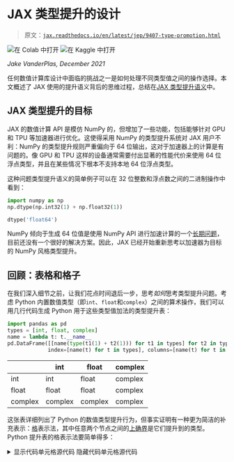 # JAX 类型提升的设计

> 原文：[`jax.readthedocs.io/en/latest/jep/9407-type-promotion.html`](https://jax.readthedocs.io/en/latest/jep/9407-type-promotion.html)

![在 Colab 中打开](https://colab.research.google.com/github/google/jax/blob/main/docs/jep/9407-type-promotion.ipynb) ![在 Kaggle 中打开](https://kaggle.com/kernels/welcome?src=https://github.com/google/jax/blob/main/docs/jep/9407-type-promotion.ipynb)

*Jake VanderPlas, December 2021*

任何数值计算库设计中面临的挑战之一是如何处理不同类型值之间的操作选择。本文概述了 JAX 使用的提升语义背后的思维过程，总结在[JAX 类型提升语义](https://jax.readthedocs.io/en/latest/type_promotion.html)中。

## JAX 类型提升的目标

JAX 的数值计算 API 是模仿 NumPy 的，但增加了一些功能，包括能够针对 GPU 和 TPU 等加速器进行优化。这使得采用 NumPy 的类型提升系统对 JAX 用户不利：NumPy 的类型提升规则严重偏向于 64 位输出，这对于加速器上的计算是有问题的。像 GPU 和 TPU 这样的设备通常需要付出显著的性能代价来使用 64 位浮点类型，并且在某些情况下根本不支持本地 64 位浮点类型。

这种问题类型提升语义的简单例子可以在 32 位整数和浮点数之间的二进制操作中看到：

```py
import numpy as np
np.dtype(np.int32(1) + np.float32(1)) 
```

```py
dtype('float64') 
```

NumPy 倾向于生成 64 位值是使用 NumPy API 进行加速计算的一个[长期问题](https://github.com/numpy/numpy/issues/6860)，目前还没有一个很好的解决方案。因此，JAX 已经开始重新思考以加速器为目标的 NumPy 风格类型提升。

## 回顾：表格和格子

在我们深入细节之前，让我们花点时间退后一步，思考*如何*思考类型提升问题。考虑 Python 内置数值类型（即`int`、`float`和`complex`）之间的算术操作，我们可以用几行代码生成 Python 用于这些类型值加法的类型提升表：

```py
import pandas as pd
types = [int, float, complex]
name = lambda t: t.__name__
pd.DataFrame([[name(type(t1(1) + t2(1))) for t1 in types] for t2 in types],
             index=[name(t) for t in types], columns=[name(t) for t in types]) 
```

|  | int | float | complex |
| --- | --- | --- | --- |
| int | int | float | complex |
| float | float | float | complex |
| complex | complex | complex | complex |

这张表详细列出了 Python 的数值类型提升行为，但事实证明有一种更为简洁的补充表示：[格](https://en.wikipedia.org/wiki/Lattice_(order))表示法，其中任意两个节点之间的[上确界](https://en.wikipedia.org/wiki/Infimum_and_supremum)是它们提升到的类型。Python 提升表的格表示法要简单得多：

<details class="hide above-input"><summary aria-label="Toggle hidden content">显示代码单元格源代码 隐藏代码单元格源代码</summary>

```py
#@title
import networkx as nx
import matplotlib.pyplot as plt
lattice = {'int': ['float'], 'float': ['complex']}
graph = nx.from_dict_of_lists(lattice, create_using=nx.DiGraph)
pos = {'int': [0, 0], 'float': [1, 0], 'complex': [2, 0]}
fig, ax = plt.subplots(figsize=(8, 2))
nx.draw(graph, with_labels=True, node_size=4000, node_color='lightgray', pos=pos, ax=ax, arrowsize=20) 
```</details> ![../_images/818a3cf499d15c3be1d4c116db142da0418c174873f21e1ffcde679c6058f918.png](img/1adb771731c921aaf44122c0c8a2c96f.png)

这个格是促进表中信息的紧凑编码。您可以通过跟踪到两个节点的第一个共同子节点（包括节点本身）找到两个输入的类型提升的结果；在数学上，这个共同子节点被称为对格上的*上确界*，或*最小上界*，或*结合*的操作；这里我们将这个操作称为**结合**。

概念上，箭头表示允许在源和目标之间进行*隐式类型提升*：例如，允许从整数到浮点数的隐式提升，但不允许从浮点数到整数的隐式提升。

请记住，通常并非每个有向无环图（DAG）都满足格的性质。格要求每对节点之间存在唯一的最小上界；例如，以下两个 DAG 不是格：

<details class="hide above-input"><summary aria-label="Toggle hidden content">显示代码单元格源码 隐藏代码单元格源码</summary>

```py
#@title
import networkx as nx
import matplotlib.pyplot as plt

fig, ax = plt.subplots(1, 2, figsize=(10, 2))

lattice = {'A': ['B', 'C']}
graph = nx.from_dict_of_lists(lattice, create_using=nx.DiGraph)
pos = {'A': [0, 0], 'B': [1, 0.5], 'C': [1, -0.5]}
nx.draw(graph, with_labels=True, node_size=2000, node_color='lightgray', pos=pos, ax=ax[0], arrowsize=20)
ax[0].set(xlim=[-0.5, 1.5], ylim=[-1, 1])

lattice = {'A': ['C', 'D'], 'B': ['C', 'D']}
graph = nx.from_dict_of_lists(lattice, create_using=nx.DiGraph)
pos = {'A': [0, 0.5], 'B': [0, -0.5], 'C': [1, 0.5], 'D': [1, -0.5]}
nx.draw(graph, with_labels=True, node_size=2000, node_color='lightgray', pos=pos, ax=ax[1], arrowsize=20)
ax[1].set(xlim=[-0.5, 1.5], ylim=[-1, 1]); 
```</details> ![../_images/a0acbd07f9486d95c10a36c11301d528fb7e65d671d622226151c431b3e36c62.png](img/5a266a4810ed90d79776de9034ad3c61.png)

左边的 DAG 不是格，因为节点`B`和`C`没有上界；右边的 DAG 有两个问题：首先，节点`C`和`D`没有上界，其次，节点`A`和`B`的最小上界无法*唯一*确定：`C`和`D`都是候选项，但它们是不可排序的。

### 类型提升格的属性

在格中指定类型提升确保了许多有用的属性。用\(\vee\)运算符表示格中的结合，我们有：

**存在性：** 格的定义要求每对元素都存在唯一的格结合：\(\forall (a, b): \exists !(a \vee b)\)

**交换律：** 格的结合运算是交换的：\(\forall (a, b): a\vee b = b \vee a\).

**结合律：** 格的结合运算是结合的：\(\forall (a, b, c): a \vee (b \vee c) = (a \vee b) \vee c\).

另一方面，这些属性意味着它们对能够表示的类型提升系统有所限制；特别是**并非每个类型提升表都可以用格表示**。NumPy 的完整类型提升表就是一个快速反例：这里有三种标量类型，它们在 NumPy 中的提升行为是非结合的。

```py
import numpy as np
a, b, c = np.int8(1), np.uint8(1), np.float16(1)
print(np.dtype((a + b) + c))
print(np.dtype(a + (b + c))) 
```

```py
float32
float16 
```

这样的结果可能会让用户感到惊讶：我们通常期望数学表达式映射到数学概念，所以，例如，`a + b + c`应等同于`c + b + a`；`x * (y + z)`应等同于`x * y + x * z`。如果类型提升不是结合的或不是交换的，这些属性将不再适用。

此外，基于格子的类型提升系统与基于表的系统相比，在概念上更简单和更易理解。例如，JAX 识别 18 种不同的类型：一个包含 18 个节点和之间稀疏、有充分动机的连接的提升格子，比 324 个条目的表在脑中更容易维持。

因此，我们选择为 JAX 使用基于格子的类型提升系统。

## 类别内的类型提升

数值计算库通常提供不仅仅是`int`、`float`和`complex`，在每个类别中，都有各种可能的精度，由数值表示中使用的位数表示。我们在这里考虑的类别是：

+   *无符号整数*，包括`uint8`、`uint16`、`uint32`和`uint64`（我们简称为`u8`、`u16`、`u32`、`u64`）

+   *有符号整数*，包括`int8`、`int16`、`int32`和`int64`（我们简称为`i8`、`i16`、`i32`、`i64`）

+   *浮点数*，包括`float16`、`float32`和`float64`（我们简称为`f16`、`f32`、`f64`）

+   *复数浮点数*，包括`complex64`和`complex128`（我们简称为`c64`、`c128`）

Numpy 在每个这四个类别内的类型提升语义相对来说是相对简单的：类型的有序层次结构直接转换为四个分离的格子，表示类内类型提升规则：

<details class="hide above-input"><summary aria-label="Toggle hidden content">显示代码单元源代码 隐藏代码单元源代码</summary>

```py
#@title
import networkx as nx
import matplotlib.pyplot as plt
lattice = {
  'u8': ['u16'], 'u16': ['u32'], 'u32': ['u64'],
  'i8': ['i16'], 'i16': ['i32'], 'i32': ['i64'],
  'f16': ['f32'], 'f32': ['f64'],
  'c64': ['c128']
}
graph = nx.from_dict_of_lists(lattice, create_using=nx.DiGraph)
pos = {
  'u8': [0, 0], 'u16': [1, 0], 'u32': [2, 0], 'u64': [3, 0],
  'i8': [0, 1], 'i16': [1, 1], 'i32': [2, 1], 'i64': [3, 1],
  'f16': [1, 2], 'f32': [2, 2], 'f64': [3, 2],
  'c64': [2, 3], 'c128': [3, 3],
}
fig, ax = plt.subplots(figsize=(6, 4))
nx.draw(graph, with_labels=True, node_size=1500, node_color='lightgray', pos=pos, ax=ax) 
```</details> ![../_images/2d8495bcb006c34b42eeb4f3e0c6530fdef0bd7364c56184993925f0cf157abc.png](img/3704ee4a86ce603a27b8fdb41d064d81.png)

关于 JAX 避免的值提升为 64 位，这些同类别的提升语义在每种类型类别内部是没有问题的：产生 64 位输出的唯一方式是有一个 64 位输入。

## 输入 Python 标量

现在让我们考虑 Python 标量如何融入其中。

在 NumPy 中，提升行为取决于输入是数组还是标量。例如，在操作两个标量时，适用正常的提升规则：

```py
x = np.int8(0)  # int8 scalar
y = 1  # Python int = int64 scalar
(x + y).dtype 
```

```py
dtype('int64') 
```

在这里，Python 值`1`被视为`int64`，并且简单的类内规则导致`int64`结果。

然而，在 Python 标量和 NumPy 数组之间的操作中，标量会延续到数组的 dtype。例如：

```py
x = np.zeros(1, dtype='int8')  # int8 array
y = 1  # Python int = int64 scalar
(x + y).dtype 
```

```py
dtype('int8') 
```

忽略`int64`标量的位宽度，而是延续数组的位宽度。

这里还有一个细节：当 NumPy 类型提升涉及标量时，输出的 dtype 取决于值：如果 Python 标量过大，超出了给定 dtype 的范围，则被提升为兼容的类型：

```py
x = np.zeros(1, dtype='int8')  # int8 array
y = 1000  # int64 scalar
(x + y).dtype 
```

```py
dtype('int16') 
```

出于 JAX 的目的，**依赖值的提升是不可行的**，因为 JIT 编译和其他转换的性质使其作用于数据的抽象表示，而不参考其值。

忽略依赖值的影响，NumPy 类型提升的有符号整数分支可以在以下格点中表示，我们将使用 `*` 标记标量数据类型：

<details class="hide above-input"><summary aria-label="Toggle hidden content">显示代码单元格来源 隐藏代码单元格来源</summary>

```py
#@title
import networkx as nx
import matplotlib.pyplot as plt
lattice = {
  'i8*': ['i16*'], 'i16*': ['i32*'], 'i32*': ['i64*'], 'i64*': ['i8'],
  'i8': ['i16'], 'i16': ['i32'], 'i32': ['i64']
}
graph = nx.from_dict_of_lists(lattice, create_using=nx.DiGraph)
pos = {
  'i8*': [0, 1], 'i16*': [2, 1], 'i32*': [4, 1], 'i64*': [6, 1],
  'i8': [9, 1], 'i16': [11, 1], 'i32': [13, 1], 'i64': [15, 1],
}
fig, ax = plt.subplots(figsize=(12, 4))
nx.draw(graph, with_labels=True, node_size=1500, node_color='lightgray', pos=pos, ax=ax)
ax.text(3, 1.6, "Scalar Types", ha='center', fontsize=14)
ax.text(12, 1.6, "Array Types", ha='center', fontsize=14)
ax.set_ylim(-1, 3); 
```</details> ![../_images/7e8c3295e403209560d8e142c5c830d79456a4e6d207dd1a7e4d15b55c56006b.png](img/e129510e5b34d2fc6197a149b22de27c.png)

在 `uint`、`float` 和 `complex` 格点内，类似的模式也成立。

为了简单起见，让我们将每个标量类型的类别折叠为单个节点，分别表示为 `u*`、`i*`、`f*` 和 `c*`。我们的类别内格点集现在可以这样表示：

<details class="hide above-input"><summary aria-label="Toggle hidden content">显示代码单元格来源 隐藏代码单元格来源</summary>

```py
#@title
import networkx as nx
import matplotlib.pyplot as plt
lattice = {
  'u*': ['u8'], 'u8': ['u16'], 'u16': ['u32'], 'u32': ['u64'],
  'i*': ['i8'], 'i8': ['i16'], 'i16': ['i32'], 'i32': ['i64'],
  'f*': ['f16'], 'f16': ['f32'], 'f32': ['f64'],
  'c*': ['c64'], 'c64': ['c128']
}
graph = nx.from_dict_of_lists(lattice, create_using=nx.DiGraph)
pos = {
  'u*': [0, 0], 'u8': [3, 0], 'u16': [5, 0], 'u32': [7, 0], 'u64': [9, 0],
  'i*': [0, 1], 'i8': [3, 1], 'i16': [5, 1], 'i32': [7, 1], 'i64': [9, 1],
  'f*': [0, 2], 'f16': [5, 2], 'f32': [7, 2], 'f64': [9, 2],
  'c*': [0, 3], 'c64': [7, 3], 'c128': [9, 3],
}
fig, ax = plt.subplots(figsize=(6, 4))
nx.draw(graph, with_labels=True, node_size=1500, node_color='lightgray', pos=pos, ax=ax) 
```</details> ![../_images/0fbe0c20cd350821e64f3742aa7864ec729565572b136950042095881672fdb9.png](img/f1e06280fcda633736c3159251434cfc.png)

从某种意义上说，将标量放在左边是一个奇怪的选择：标量类型可能包含任何宽度的值，但与给定类型的数组交互时，提升的结果将延续到数组类型。这样做的好处在于，当您对数组 `x` 执行像 `x + 2` 这样的操作时，`x` 的类型将传递到结果中，无论其宽度如何：

```py
for dtype in [np.int8, np.int16, np.int32, np.int64]:
  x = np.arange(10, dtype=dtype)
  assert (x + 2).dtype == dtype 
```

这种行为为标量值的 `*` 符号赋予了动机：`*` 符号类似于一个通配符，可以取任意所需的值。

这种语义的好处在于，您可以用清晰的 Python 代码轻松表达操作序列，而无需显式地将标量强制转换为适当的类型。想象一下，如果不是写成这样：

```py
3 * (x + 1) ** 2 
```

您不得不写成这样：

```py
np.int32(3) * (x + np.int32(1)) ** np.int32(2) 
```

尽管它很明确，数值代码会变得阅读或编写起来非常繁琐。使用上述标量提升语义，给定类型为 `int32` 的数组 `x`，第二个语句中的类型在第一个语句中是隐含的。

## 合并格点

请回想，我们开始讨论 Python 内部类型提升的格点图：`int -> float -> complex`。让我们将其重写为 `i* -> f* -> c*`，并允许 `i*` 吸收 `u*`（毕竟，在 Python 中没有无符号整数标量类型）。

将所有内容整合在一起，我们得到以下部分格点图，表示 Python 标量和 numpy 数组之间的类型提升：

<details class="hide above-input"><summary aria-label="Toggle hidden content">显示代码单元格来源 隐藏代码单元格来源</summary>

```py
#@title
import networkx as nx
import matplotlib.pyplot as plt
lattice = {
  'i*': ['f*', 'u8', 'i8'], 'f*': ['c*', 'f16'], 'c*': ['c64'],
  'u8': ['u16'], 'u16': ['u32'], 'u32': ['u64'],
  'i8': ['i16'], 'i16': ['i32'], 'i32': ['i64'],
  'f16': ['f32'], 'f32': ['f64'],
  'c64': ['c128']
}
graph = nx.from_dict_of_lists(lattice, create_using=nx.DiGraph)
pos = {
  'i*': [-1.25, 0.5], 'f*': [-0.5, 2], 'c*': [0, 3],
  'u8': [0.5, 0], 'u16': [1.5, 0], 'u32': [2.5, 0], 'u64': [3.5, 0],
  'i8': [0, 1], 'i16': [1, 1], 'i32': [2, 1], 'i64': [3, 1],
  'f16': [0.5, 2], 'f32': [1.5, 2], 'f64': [2.5, 2],
  'c64': [2, 3], 'c128': [3, 3],
}
fig, ax = plt.subplots(figsize=(6, 5))
nx.draw(graph, with_labels=True, node_size=1500, node_color='lightgray', pos=pos, ax=ax) 
```</details> ![../_images/796586be87180b0de3171d39763f2d33a80a641b72d82c00f0c0e352f754f201.png](img/dd4a0cdc7416bcb8469bfa5424566191.png)

注意，这还不是一个真正的格：存在许多节点对，它们之间没有联接。然而，我们可以将其视为一个*部分*格，在这种格中，某些节点对没有定义的推广行为，而此部分格的定义部分确实正确描述了 NumPy 的数组推广行为（不考虑上述值依赖语义）。

这为我们提供了一个很好的框架，可以用来思考如何填补这些未定义的推广规则，方法是在这个图上添加连接。但是应该添加哪些连接呢？总体来说，我们希望任何额外的连接都满足几个属性：

1.  推广应满足交换和结合性质：换句话说，图应保持（部分）格的形式。

1.  推广不应允许丢弃数据的整个组成部分：例如，我们不应将`complex`推广为`float`，因为这会丢弃任何虚部。

1.  推广不应导致未处理的溢出。例如，最大可能的`uint32`是最大可能的`int32`的两倍，因此我们不应隐式地将`uint32`提升为`int32`。

1.  在可能的情况下，推广应避免精度损失。例如，一个`int64`值可能有 64 位的尾数，因此将`int64`提升为`float64`可能会导致精度损失。然而，最大可表示的 float64 大于最大可表示的 int64，因此在这种情况下仍满足标准 #3。

1.  在可能的情况下，二进制推广应避免导致比输入更宽的类型。这是为了确保 JAX 的隐式推广对加速器工作流友好，其中用户通常希望将类型限制为 32 位（或在某些情况下是 16 位）值。

格上的每一个新连接都为用户引入了一定程度的便利性（一组新的可以在没有显式转换的情况下相互作用的类型），但是如果以上任何标准被违反，这种便利性可能会变得代价高昂。发展一个完整的推广格涉及在便利性和成本之间达到平衡。

## 混合推广：浮点数和复数

让我们从可能是最简单的情况开始，即在浮点数和复数值之间的推广。

复数由一对浮点数组成，因此在它们之间存在一种自然的推广路径：将浮点数转换为复数，同时保持实部的宽度。在我们的部分格表示中，它看起来像这样：

<details class="hide above-input"><summary aria-label="Toggle hidden content">显示代码单元格源码 隐藏代码单元格源码</summary>

```py
#@title
import networkx as nx
import matplotlib.pyplot as plt
lattice = {
  'i*': ['f*', 'u8', 'i8'], 'f*': ['c*', 'f16'], 'c*': ['c64'],
  'u8': ['u16'], 'u16': ['u32'], 'u32': ['u64'],
  'i8': ['i16'], 'i16': ['i32'], 'i32': ['i64'],
  'f16': ['f32'], 'f32': ['f64', 'c64'], 'f64': ['c128'],
  'c64': ['c128']
}
graph = nx.from_dict_of_lists(lattice, create_using=nx.DiGraph)
pos = {
  'i*': [-1.25, 0.5], 'f*': [-0.5, 2], 'c*': [0, 3],
  'u8': [0.5, 0], 'u16': [1.5, 0], 'u32': [2.5, 0], 'u64': [3.5, 0],
  'i8': [0, 1], 'i16': [1, 1], 'i32': [2, 1], 'i64': [3, 1],
  'f16': [0.5, 2], 'f32': [1.5, 2], 'f64': [2.5, 2],
  'c64': [2, 3], 'c128': [3, 3],
}
fig, ax = plt.subplots(figsize=(6, 5))
nx.draw(graph, with_labels=True, node_size=1500, node_color='lightgray', pos=pos, ax=ax) 
```</details> ![../_images/bf87909b2344aed80590d1c6d91585a02b25898ac217526cb49948d91205318f.png](img/5d610fde93b793459425e06d94094f8f.png)

这恰好代表了 Numpy 在混合浮点/复数类型推广中使用的语义。

## 混合推广：有符号和无符号整数

接下来的情况，让我们考虑一些更困难的情况：有符号和无符号整数之间的提升。例如，当将`uint8`提升为有符号整数时，我们需要多少位？

乍一看，您可能会认为将`uint8`提升为`int8`是很自然的；但最大的`uint8`数字在`int8`中是不能表示的。因此，将无符号整数提升为比特数加倍的整数更有意义；这种提升行为可以通过将以下连接添加到提升格中来表示：

<details class="hide above-input"><summary aria-label="Toggle hidden content">显示代码单元格源代码 隐藏代码单元格源代码</summary>

```py
#@title
import networkx as nx
import matplotlib.pyplot as plt
lattice = {
  'i*': ['f*', 'u8', 'i8'], 'f*': ['c*', 'f16'], 'c*': ['c64'],
  'u8': ['u16', 'i16'], 'u16': ['u32', 'i32'], 'u32': ['u64', 'i64'],
  'i8': ['i16'], 'i16': ['i32'], 'i32': ['i64'],
  'f16': ['f32'], 'f32': ['f64', 'c64'], 'f64': ['c128'],
  'c64': ['c128']
}
graph = nx.from_dict_of_lists(lattice, create_using=nx.DiGraph)
pos = {
  'i*': [-1.25, 0.5], 'f*': [-0.5, 2], 'c*': [0, 3],
  'u8': [0.5, 0], 'u16': [1.5, 0], 'u32': [2.5, 0], 'u64': [3.5, 0],
  'i8': [0, 1], 'i16': [1, 1], 'i32': [2, 1], 'i64': [3, 1],
  'f16': [0.5, 2], 'f32': [1.5, 2], 'f64': [2.5, 2],
  'c64': [2, 3], 'c128': [3, 3],
}
fig, ax = plt.subplots(figsize=(6, 5))
nx.draw(graph, with_labels=True, node_size=1500, node_color='lightgray', pos=pos, ax=ax) 
```</details> ![../_images/3be7e17889458ac823bb5dacf31525c0d96578c6854962f45dcc60ec987a30bd.png](img/1a7d3b78b45858ca77d9810e77d053b9.png)

同样，这里添加的连接正是 NumPy 用于混合整数提升的提升语义实现。

### 如何处理`uint64`？

混合有符号/无符号整数提升的方法中缺少一种类型：`uint64`。按照上述模式，涉及`uint64`的混合整数操作的输出应该是`int128`，但这不是标准可用的数据类型。

NumPy 在这里的选择是提升为`float64`：

```py
(np.uint64(1) + np.int64(1)).dtype 
```

```py
dtype('float64') 
```

然而，这可能是一个令人惊讶的约定：这是唯一一种整数类型提升不会产生整数的情况。目前，我们将保持`uint64`提升的未定义状态，并稍后再回到这个问题。

## 整数和浮点混合提升

当将整数提升为浮点数时，我们可能会从与有符号和无符号整数之间的混合提升相同的思路开始。16 位有符号或无符号整数无法被只有 10 位尾数的 16 位浮点数以全精度表示。因此，将整数提升为比特数加倍的浮点数可能是有道理的：

<details class="hide above-input"><summary aria-label="Toggle hidden content">显示代码单元格源代码 隐藏代码单元格源代码</summary>

```py
#@title
import networkx as nx
import matplotlib.pyplot as plt
lattice = {
  'i*': ['f*', 'u8', 'i8'], 'f*': ['c*', 'f16'], 'c*': ['c64'],
  'u8': ['u16', 'i16', 'f16'], 'u16': ['u32', 'i32', 'f32'], 'u32': ['u64', 'i64', 'f64'],
  'i8': ['i16', 'f16'], 'i16': ['i32', 'f32'], 'i32': ['i64', 'f64'],
  'f16': ['f32'], 'f32': ['f64', 'c64'], 'f64': ['c128'],
  'c64': ['c128']
}
graph = nx.from_dict_of_lists(lattice, create_using=nx.DiGraph)
pos = {
  'i*': [-1.25, 0.5], 'f*': [-0.5, 2], 'c*': [0, 3],
  'u8': [0.5, 0], 'u16': [1.5, 0], 'u32': [2.5, 0], 'u64': [3.5, 0],
  'i8': [0, 1], 'i16': [1, 1], 'i32': [2, 1], 'i64': [3, 1],
  'f16': [0.5, 2], 'f32': [1.5, 2], 'f64': [2.5, 2],
  'c64': [2, 3], 'c128': [3, 3],
}
fig, ax = plt.subplots(figsize=(6, 5))
nx.draw(graph, with_labels=True, node_size=1500, node_color='lightgray', pos=pos, ax=ax) 
```</details> ![../_images/8b3247e8189fbfad46a7e5583b636866fc45576e07c9bfd904457926306299d1.png](img/830c2790dfd6b146ef474a036558f81e.png)

这实际上是 NumPy 类型提升所做的事情，但在这样做时它破坏了图的格性质：例如，对于*{i8, u8}*对，不再有唯一的最小上界：可能性有*i16*和*f16*，这在图上是不可排序的。这事实上是 NumPy 非可结合类型提升的根源。

我们能否提出 NumPy 提升规则的修改，以便满足格性质，并为混合类型提升提供明智的结果？我们在这里可以采取几种方法。

### 选项 0：将整数/浮点混合精度未定义

为了使行为完全可预测（虽然会损失用户方便性），一个可以辩护的选择是在 Python 标量之外将任何混合整数/浮点数提升保留为未定义状态，停留在前一节的部分格子结构。缺点是用户在操作整数和浮点数数量之间时需要显式类型转换。

### 选项 1：避免所有精度损失

如果我们的重点是以任何代价避免精度损失，我们可以通过其现有的有符号整数路径将无符号整数提升为浮点数来恢复格子属性：

<details class="hide above-input"><summary aria-label="Toggle hidden content">显示代码单元格源代码 隐藏代码单元格源代码</summary>

```py
#@title
import networkx as nx
import matplotlib.pyplot as plt
lattice = {
  'i*': ['f*', 'u8', 'i8'], 'f*': ['c*', 'f16'], 'c*': ['c64'],
  'u8': ['u16', 'i16'], 'u16': ['u32', 'i32'], 'u32': ['u64', 'i64'],
  'i8': ['i16', 'f16'], 'i16': ['i32', 'f32'], 'i32': ['i64', 'f64'],
  'f16': ['f32'], 'f32': ['f64', 'c64'], 'f64': ['c128'],
  'c64': ['c128']
}
graph = nx.from_dict_of_lists(lattice, create_using=nx.DiGraph)
pos = {
  'i*': [-1.25, 0.5], 'f*': [-0.5, 2], 'c*': [0, 3],
  'u8': [0.5, 0], 'u16': [1.5, 0], 'u32': [2.5, 0], 'u64': [3.5, 0],
  'i8': [0, 1], 'i16': [1, 1], 'i32': [2, 1], 'i64': [3, 1],
  'f16': [0.5, 2], 'f32': [1.5, 2], 'f64': [2.5, 2],
  'c64': [2, 3], 'c128': [3, 3],
}
fig, ax = plt.subplots(figsize=(6, 5))
nx.draw(graph, with_labels=True, node_size=1500, node_color='lightgray', pos=pos, ax=ax) 
```</details> ![../_images/1eda89d008a8c6dadf926229bf9f2245722006c5bc1c42961c555a2595c95117.png](img/c062177f41f5c0a66d94848e91df12e8.png)

这种方法的一个缺点是它仍然使得`int64`和`uint64`的提升未定义，因为没有标准的浮点类型具有足够的尾数位来表示它们的完整值范围。我们可以放宽精度约束并通过从`i64->f64`和`u64->f64`的连接来完成格子，但这些连接会违反这种提升方案的动机。

第二个缺点是这种格子结构使得很难找到一个合理的位置来插入`bfloat16`（见下文），同时保持格子属性。

对于 JAX 加速器后端来说，这种方法的第三个缺点更为重要，即某些操作会导致比必要宽得多的类型；例如，`uint16` 和 `float16` 之间的混合操作会提升到`float64`，这并不理想。

### 选项 2：避免大部分比必要更宽的提升

为了解决更广泛类型的不必要提升，我们可以接受整数/浮点数提升可能会导致一些精度损失的可能性，将有符号整数提升为相同宽度的浮点数：

<details class="hide above-input"><summary aria-label="Toggle hidden content">显示代码单元格源代码 隐藏代码单元格源代码</summary>

```py
#@title
import networkx as nx
import matplotlib.pyplot as plt
lattice = {
  'i*': ['f*', 'u8', 'i8'], 'f*': ['c*', 'f16'], 'c*': ['c64'],
  'u8': ['u16', 'i16'], 'u16': ['u32', 'i32'], 'u32': ['u64', 'i64'],
  'i8': ['i16'], 'i16': ['f16', 'i32'], 'i32': ['f32', 'i64'], 'i64': ['f64'],
  'f16': ['f32'], 'f32': ['f64', 'c64'], 'f64': ['c128'],
  'c64': ['c128']
}
graph = nx.from_dict_of_lists(lattice, create_using=nx.DiGraph)
pos = {
  'i*': [-1.25, 0.5], 'f*': [-0.5, 2], 'c*': [0, 3],
  'u8': [0.5, 0], 'u16': [1.5, 0], 'u32': [2.5, 0], 'u64': [3.5, 0],
  'i8': [0, 1], 'i16': [1, 1], 'i32': [2, 1], 'i64': [3, 1],
  'f16': [1.5, 2], 'f32': [2.5, 2], 'f64': [3.5, 2],
  'c64': [3, 3], 'c128': [4, 3],
}
fig, ax = plt.subplots(figsize=(6, 5))
nx.draw(graph, with_labels=True, node_size=1500, node_color='lightgray', pos=pos, ax=ax) 
```</details> ![../_images/f41cee38a476bf636be901e7f64a5dc3687002f9d12532ab706b9077d602b175.png](img/053dcc1c67022eff2e093d2a9e6989ce.png)

尽管这确实允许在整数和浮点数之间进行精度损失的提升，但这些提升不会误代表结果的*幅度*：虽然浮点数的尾数不足以表示所有值，但指数足以近似它们。

这种方法还允许从`int64`自然提升到`float64`，尽管在此方案中`uint64`仍然无法提升。也就是说，在这里更容易地可以通过其现有的有符号整数路径连接从`u64`到`f64`。

这种提升方案仍然会导致一些比必要更宽的提升路径；例如 `float32` 和 `uint32` 之间的操作将导致 `float64`。此外，这个格子使得很难找到一个合理的地方插入 `bfloat16`（见下文），同时保持格子属性。

### 选项 3：避免所有比必要更宽的提升

如果我们愿意从根本上改变我们对整数和浮点提升的思维方式，我们可以避免 *所有* 非理想的 64 位提升：就像标量总是遵循数组类型的宽度一样，我们可以使整数总是遵循浮点类型的宽度：

<details class="hide above-input"><summary aria-label="Toggle hidden content">显示代码单元源代码 隐藏代码单元源代码</summary>

```py
#@title
import networkx as nx
import matplotlib.pyplot as plt
lattice = {
  'i*': ['u8', 'i8'], 'f*': ['c*', 'f16'], 'c*': ['c64'],
  'u8': ['u16', 'i16'], 'u16': ['u32', 'i32'], 'u32': ['u64', 'i64'],
  'i8': ['i16'], 'i16': ['i32'], 'i32': ['i64'], 'i64': ['f*'],
  'f16': ['f32'], 'f32': ['f64', 'c64'], 'f64': ['c128'],
  'c64': ['c128']
}
graph = nx.from_dict_of_lists(lattice, create_using=nx.DiGraph)
pos = {
  'i*': [-1.25, 0.5], 'f*': [-0.5, 2], 'c*': [0, 3],
  'u8': [0.5, 0], 'u16': [1.5, 0], 'u32': [2.5, 0], 'u64': [3.5, 0],
  'i8': [0, 1], 'i16': [1, 1], 'i32': [2, 1], 'i64': [3, 1],
  'f16': [1.5, 2], 'f32': [2.5, 2], 'f64': [3.5, 2],
  'c64': [3, 3], 'c128': [4, 3],
}
fig, ax = plt.subplots(figsize=(6, 5))
nx.draw(graph, with_labels=True, node_size=1500, node_color='lightgray', pos=pos, ax=ax) 
```</details> ![../_images/d3f5e5be4354238a60698cb4f228d4e1f75a665577343c36b2c1ade1207783a0.png](img/bf94c44dddef5be193e1a2aa9a9bf685.png)

这涉及一种小的手法：之前我们使用 `f*` 表示标量类型。在这个格中，`f*` 可能被应用于混合计算的数组输出。我们不再将 `f*` 视为标量，而是可以将其视为一种具有不同提升规则的特殊类型 `float` 值：在 JAX 中我们称之为 *弱浮点数*；详见下文。

这种方法的优势在于，除了无符号整数外，它避免了 *所有* 比必要更宽的提升：你永远不会得到没有 64 位输入的 f64 输出，也永远不会得到没有 32 位输入的 f32 输出：这对于在加速器上工作时提供了方便的语义，同时避免了无意间生成 64 位值。

这种优先考虑浮点类型的特性类似于 PyTorch 的类型提升行为。这个格子也碰巧生成了一个非常接近 JAX 原始 *临时* 类型提升方案的提升表，该方案不是基于格子的，但具有优先考虑浮点类型的特性。

此外，这个格子还提供了一个自然的位置来插入 `bfloat16`，而无需在 `bf16` 和 `f16` 之间施加排序：

<details class="hide above-input"><summary aria-label="Toggle hidden content">显示代码单元源代码 隐藏代码单元源代码</summary>

```py
#@title
import networkx as nx
import matplotlib.pyplot as plt
lattice = {
  'i*': ['u8', 'i8'], 'f*': ['c*', 'f16', 'bf16'], 'c*': ['c64'],
  'u8': ['u16', 'i16'], 'u16': ['u32', 'i32'], 'u32': ['u64', 'i64'],
  'i8': ['i16'], 'i16': ['i32'], 'i32': ['i64'], 'i64': ['f*'],
  'f16': ['f32'], 'bf16': ['f32'], 'f32': ['f64', 'c64'], 'f64': ['c128'],
  'c64': ['c128']
}
graph = nx.from_dict_of_lists(lattice, create_using=nx.DiGraph)
pos = {
  'i*': [-1.25, 0.5], 'f*': [-0.5, 2], 'c*': [0, 3],
  'u8': [0.5, 0], 'u16': [1.5, 0], 'u32': [2.5, 0], 'u64': [3.5, 0],
  'i8': [0, 1], 'i16': [1, 1], 'i32': [2, 1], 'i64': [3, 1],
  'f16': [1.8, 1.7], 'bf16': [1.8, 2.3], 'f32': [3.0, 2], 'f64': [4.0, 2],
  'c64': [3.5, 3], 'c128': [4.5, 3],
}
fig, ax = plt.subplots(figsize=(6, 5))
nx.draw(graph, with_labels=True, node_size=1500, node_color='lightgray', pos=pos, ax=ax) 
```</details> ![../_images/aa73688b580b02776fce218d6efe58792ae3b0976160a4b0c130b797780578af.png](img/774df410c611ee33896b0d5d7ef34e35.png)

这一点很重要，因为 `f16` 和 `bf16` 不可比较，它们利用其位的方式不同：`bf16` 以较低精度表示更大的范围，而 `f16` 则以较高精度表示更小的范围。

然而，这些优势也伴随着一些权衡：

+   混合浮点数/整数提升非常容易产生精度损失：例如，`int64`（最大值为 \(9.2 \times 10^{18}\)）可以提升为 `float16`（最大值为 \(6.5 \times 10⁴\)），这意味着大多数可表示的值将变为 `inf`。

+   如上所述，`f*`不再被视为“标量类型”，而是被视为 float64 的不同风味。在 JAX 术语中，这被称为[*弱类型*](https://jax.readthedocs.io/en/latest/type_promotion.html#weakly-typed-values-in-jax)，即它表示为 64 位，但在与其他值推广时只弱化到此位宽度。

还请注意，这种方法仍然未解决`uint64`提升问题，尽管将`u64`连接到`f*`可能是合理的。

## JAX 中的类型提升

在设计 JAX 的类型提升语义时，我们牢记了许多这些想法，并且在几个方面倾向于：

1.  我们选择将 JAX 的类型提升语义约束为满足格属性的图形：这是为了确保结合律和交换律，但也为了允许语义被简洁地描述为 DAG，而不需要一个大表格。

1.  在计算加速器上获益时，我们倾向于避免意外推广到更宽的类型，特别是在涉及浮点值时。

1.  如果需要为了保持（1）和（2），我们可以接受在混合类型提升中潜在的精度损失（但不是幅度损失）。

考虑到这一点，JAX 采用了选项 3。或者更确切地说，选项 3 的一个稍微修改的版本，以建立`u64`与`f*`之间的连接，以创建真正的格。为了清晰起见重新排列节点，JAX 的类型提升格看起来像这样：

<details class="hide above-input"><summary aria-label="Toggle hidden content">显示代码单元格源码 隐藏代码单元格源码</summary>

```py
#@title
import networkx as nx
import matplotlib.pyplot as plt
lattice = {
  'i*': ['u8', 'i8'], 'f*': ['c*', 'f16', 'bf16'], 'c*': ['c64'],
  'u8': ['u16', 'i16'], 'u16': ['u32', 'i32'], 'u32': ['u64', 'i64'], 'u64': ['f*'],
  'i8': ['i16'], 'i16': ['i32'], 'i32': ['i64'], 'i64': ['f*'],
  'f16': ['f32'], 'bf16': ['f32'], 'f32': ['f64', 'c64'], 'f64': ['c128'],
  'c64': ['c128']
}
graph = nx.from_dict_of_lists(lattice, create_using=nx.DiGraph)
pos = {
  'i*': [-1.25, 0.5], 'f*': [4.5, 0.5], 'c*': [5, 1.5],
  'u8': [0.5, 0], 'u16': [1.5, 0], 'u32': [2.5, 0], 'u64': [3.5, 0],
  'i8': [0, 1], 'i16': [1, 1], 'i32': [2, 1], 'i64': [3, 1],
  'f16': [5.75, 0.8], 'bf16': [5.75, 0.2], 'f32': [7, 0.5], 'f64': [8, 0.5],
  'c64': [7.5, 1.5], 'c128': [8.5, 1.5],
}
fig, ax = plt.subplots(figsize=(10, 4))
ax.set_ylim(-0.5, 2)
nx.draw(graph, with_labels=True, node_size=1500, node_color='lightgray', pos=pos, ax=ax)
# ax.patches[12].set_linestyle((0, (2, 4))) 
```</details> ![../_images/d261add493a579484d9772634ce146f1240af3966d0845839c354417a3de2e53.png](img/e2f9680e0c4d097070698630af5edf61.png)

从这种选择产生的行为总结在[JAX 类型提升语义](https://jax.readthedocs.io/en/latest/type_promotion.html)中。特别地，除了包括更大的无符号类型（`u16`、`u32`、`u64`）和一些关于标量/弱类型（`i*`、`f*`、`c*`）行为的细节外，这种类型提升方案与 PyTorch 选择的非常接近。

对于有兴趣的人，附录下面打印了 NumPy、Tensorflow、PyTorch 和 JAX 使用的完整推广表。

## 附录：示例类型提升表

下面是各种 Python 数组计算库实现的隐式类型提升表的一些示例。

### NumPy 类型提升

请注意，NumPy 不包括`bfloat16` dtype，并且下表忽略了依赖值影响。

<details class="hide above-input"><summary aria-label="Toggle hidden content">显示代码单元格源码 隐藏代码单元格源码</summary>

```py
# @title

import numpy as np
import pandas as pd
from IPython import display

np_dtypes = {
  'b': np.bool_,
  'u8': np.uint8, 'u16': np.uint16, 'u32': np.uint32, 'u64': np.uint64,
  'i8': np.int8, 'i16': np.int16, 'i32': np.int32, 'i64': np.int64,
  'bf16': 'invalid', 'f16': np.float16, 'f32': np.float32, 'f64': np.float64,
  'c64': np.complex64, 'c128': np.complex128,
  'i*': int, 'f*': float, 'c*': complex}

np_dtype_to_code = {val: key for key, val in np_dtypes.items()}

def make_np_zero(dtype):
  if dtype in {int, float, complex}:
    return dtype(0)
  else:
    return np.zeros(1, dtype=dtype)

def np_result_code(dtype1, dtype2):
  try:
    out = np.add(make_np_zero(dtype1), make_np_zero(dtype2))
  except TypeError:
    return '-'
  else:
    if type(out) in {int, float, complex}:
      return np_dtype_to_code[type(out)]
    else:
      return np_dtype_to_code[out.dtype.type]

grid = [[np_result_code(dtype1, dtype2)
         for dtype2 in np_dtypes.values()]
        for dtype1 in np_dtypes.values()]
table = pd.DataFrame(grid, index=np_dtypes.keys(), columns=np_dtypes.keys())
display.HTML(table.to_html()) 
```</details>

|  | b | u8 | u16 | u32 | u64 | i8 | i16 | i32 | i64 | bf16 | f16 | f32 | f64 | c64 | c128 | i* | f* | c* |
| --- | --- | --- | --- | --- | --- | --- | --- | --- | --- | --- | --- | --- | --- | --- | --- | --- | --- | --- |
| b | b | u8 | u16 | u32 | u64 | i8 | i16 | i32 | i64 | - | f16 | f32 | f64 | c64 | c128 | i64 | f64 | c128 |
| u8 | u8 | u8 | u16 | u32 | u64 | i16 | i16 | i32 | i64 | - | f16 | f32 | f64 | c64 | c128 | u8 | f64 | c128 |
| u16 | u16 | u16 | u16 | u32 | u64 | i32 | i32 | i32 | i64 | - | f32 | f32 | f64 | c64 | c128 | u16 | f64 | c128 |
| u32 | u32 | u32 | u32 | u32 | u64 | i64 | i64 | i64 | i64 | - | f64 | f64 | f64 | c128 | c128 | u32 | f64 | c128 |
| u64 | u64 | u64 | u64 | u64 | u64 | f64 | f64 | f64 | f64 | - | f64 | f64 | f64 | c128 | c128 | u64 | f64 | c128 |
| i8 | i8 | i16 | i32 | i64 | f64 | i8 | i16 | i32 | i64 | - | f16 | f32 | f64 | c64 | c128 | i8 | f64 | c128 |
| i16 | i16 | i16 | i32 | i64 | f64 | i16 | i16 | i32 | i64 | - | f32 | f32 | f64 | c64 | c128 | i16 | f64 | c128 |
| i32 | i32 | i32 | i32 | i64 | f64 | i32 | i32 | i32 | i64 | - | f64 | f64 | f64 | c128 | c128 | i32 | f64 | c128 |
| i64 | i64 | i64 | i64 | i64 | f64 | i64 | i64 | i64 | i64 | - | f64 | f64 | f64 | c128 | c128 | i64 | f64 | c128 |
| bf16 | - | - | - | - | - | - | - | - | - | - | - | - | - | - | - | - | - | - |
| f16 | f16 | f16 | f32 | f64 | f64 | f16 | f32 | f64 | f64 | - | f16 | f32 | f64 | c64 | c128 | f16 | f16 | c64 |
| f32 | f32 | f32 | f32 | f64 | f64 | f32 | f32 | f64 | f64 | - | f32 | f32 | f64 | c64 | c128 | f32 | f32 | c64 |
| f64 | f64 | f64 | f64 | f64 | f64 | f64 | f64 | f64 | f64 | - | f64 | f64 | f64 | c128 | c128 | f64 | f64 | c128 |
| c64 | c64 | c64 | c64 | c128 | c128 | c64 | c64 | c128 | c128 | - | c64 | c64 | c128 | c64 | c128 | c64 | c64 | c64 |
| c128 | c128 | c128 | c128 | c128 | c128 | c128 | c128 | c128 | c128 | - | c128 | c128 | c128 | c128 | c128 | c128 | c128 | c128 |
| i* | i64 | u8 | u16 | u32 | u64 | i8 | i16 | i32 | i64 | - | f16 | f32 | f64 | c64 | c128 | i64 | f64 | c128 |
| f* | f64 | f64 | f64 | f64 | f64 | f64 | f64 | f64 | f64 | - | f16 | f32 | f64 | c64 | c128 | f64 | f64 | c128 |
| c* | c128 | c128 | c128 | c128 | c128 | c128 | c128 | c128 | c128 | - | c64 | c64 | c128 | c64 | c128 | c128 | c128 | c128 |

### TensorFlow 类型提升

TensorFlow 避免定义隐式类型提升，除了在有限的情况下，对 Python 标量进行操作。该表格是不对称的，因为在 `tf.add(x, y)` 中，`y` 的类型必须可以强制转换为 `x` 的类型。

<details class="hide above-input"><summary aria-label="Toggle hidden content">显示代码单元格来源 隐藏代码单元格来源</summary>

```py
# @title

import tensorflow as tf
import pandas as pd
from IPython import display

tf_dtypes = {
  'b': tf.bool,
  'u8': tf.uint8, 'u16': tf.uint16, 'u32': tf.uint32, 'u64': tf.uint64,
  'i8': tf.int8, 'i16': tf.int16, 'i32': tf.int32, 'i64': tf.int64,
  'bf16': tf.bfloat16, 'f16': tf.float16, 'f32': tf.float32, 'f64': tf.float64,
  'c64': tf.complex64, 'c128': tf.complex128,
  'i*': int, 'f*': float, 'c*': complex}

tf_dtype_to_code = {val: key for key, val in tf_dtypes.items()}

def make_tf_zero(dtype):
  if dtype in {int, float, complex}:
    return dtype(0)
  else:
    return tf.zeros(1, dtype=dtype)

def result_code(dtype1, dtype2):
  try:
    out = tf.add(make_tf_zero(dtype1), make_tf_zero(dtype2))
  except (TypeError, tf.errors.InvalidArgumentError):
    return '-'
  else:
    if type(out) in {int, float, complex}:
      return tf_dtype_to_code[type(out)]
    else:
      return tf_dtype_to_code[out.dtype]

grid = [[result_code(dtype1, dtype2)
         for dtype2 in tf_dtypes.values()]
        for dtype1 in tf_dtypes.values()]
table = pd.DataFrame(grid, index=tf_dtypes.keys(), columns=tf_dtypes.keys())
display.HTML(table.to_html()) 
```</details>

|  | b | u8 | u16 | u32 | u64 | i8 | i16 | i32 | i64 | bf16 | f16 | f32 | f64 | c64 | c128 | i* | f* | c* |
| --- | --- | --- | --- | --- | --- | --- | --- | --- | --- | --- | --- | --- | --- | --- | --- | --- | --- | --- |
| b | - | - | - | - | - | - | - | - | - | - | - | - | - | - | - | - | - | - |
| u8 | - | u8 | - | - | - | - | - | - | - | - | - | - | - | - | - | u8 | - | - |
| u16 | - | - | u16 | - | - | - | - | - | - | - | - | - | - | - | - | u16 | - | - |
| u32 | - | - | - | u32 | - | - | - | - | - | - | - | - | - | - | - | u32 | - | - |
| u64 | - | - | - | - | u64 | - | - | - | - | - | - | - | - | - | - | u64 | - | - |
| i8 | - | - | - | - | - | i8 | - | - | - | - | - | - | - | - | - | i8 | - | - |
| i16 | - | - | - | - | - | - | i16 | - | - | - | - | - | - | - | - | i16 | - | - |
| i32 | - | - | - | - | - | - | - | i32 | - | - | - | - | - | - | - | i32 | - | - |
| i64 | - | - | - | - | - | - | - | - | i64 | - | - | - | - | - | - | i64 | - | - |
| bf16 | - | - | - | - | - | - | - | - | - | bf16 | - | - | - | - | - | bf16 | bf16 | - |
| f16 | - | - | - | - | - | - | - | - | - | - | f16 | - | - | - | - | f16 | f16 | - |
| f32 | - | - | - | - | - | - | - | - | - | - | - | f32 | - | - | - | f32 | f32 | - |
| f64 | - | - | - | - | - | - | - | - | - | - | - | - | f64 | - | - | f64 | f64 | - |
| c64 | - | - | - | - | - | - | - | - | - | - | - | - | - | c64 | - | c64 | c64 | c64 |
| c128 | - | - | - | - | - | - | - | - | - | - | - | - | - | c128 | c128 | c128 | c128 |
| i* | - | - | - | - | - | - | - | i32 | - | - | - | - | - | - | - | i32 | - | - |
| f* | - | - | - | - | - | - | - | - | - | - | - | f32 | - | - | - | f32 | f32 | - |
| c* | - | - | - | - | - | - | - | - | - | - | - | - | - | - | c128 | c128 | c128 | c128 |

### PyTorch 类型提升

注意，torch 不包括大于 `uint8` 的无符号整数类型。除此之外，有关标量/弱类型提升的一些细节，表格接近于 `jax.numpy` 的用法。

<details class="hide above-input"><summary aria-label="Toggle hidden content">显示代码单元源代码 隐藏代码单元源代码</summary>

```py
# @title
import torch
import pandas as pd
from IPython import display

torch_dtypes = {
  'b': torch.bool,
  'u8': torch.uint8, 'u16': 'invalid', 'u32': 'invalid', 'u64': 'invalid',
  'i8': torch.int8, 'i16': torch.int16, 'i32': torch.int32, 'i64': torch.int64,
  'bf16': torch.bfloat16, 'f16': torch.float16, 'f32': torch.float32, 'f64': torch.float64,
  'c64': torch.complex64, 'c128': torch.complex128,
  'i*': int, 'f*': float, 'c*': complex}

torch_dtype_to_code = {val: key for key, val in torch_dtypes.items()}

def make_torch_zero(dtype):
  if dtype in {int, float, complex}:
    return dtype(0)
  else:
    return torch.zeros(1, dtype=dtype)

def torch_result_code(dtype1, dtype2):
  try:
    out = torch.add(make_torch_zero(dtype1), make_torch_zero(dtype2))
  except TypeError:
    return '-'
  else:
    if type(out) in {int, float, complex}:
      return torch_dtype_to_code[type(out)]
    else:
      return torch_dtype_to_code[out.dtype]

grid = [[torch_result_code(dtype1, dtype2)
         for dtype2 in torch_dtypes.values()]
        for dtype1 in torch_dtypes.values()]
table = pd.DataFrame(grid, index=torch_dtypes.keys(), columns=torch_dtypes.keys())
display.HTML(table.to_html()) 
```</details>

|  | b | u8 | u16 | u32 | u64 | i8 | i16 | i32 | i64 | bf16 | f16 | f32 | f64 | c64 | c128 | i* | f* | c* |
| --- | --- | --- | --- | --- | --- | --- | --- | --- | --- | --- | --- | --- | --- | --- | --- | --- | --- | --- |
| b | b | u8 | - | - | - | i8 | i16 | i32 | i64 | bf16 | f16 | f32 | f64 | c64 | c128 | i64 | f32 | c64 |
| u8 | u8 | u8 | - | - | - | i16 | i16 | i32 | i64 | bf16 | f16 | f32 | f64 | c64 | c128 | u8 | f32 | c64 |
| u16 | - | - | - | - | - | - | - | - | - | - | - | - | - | - | - | - | - | - |
| u32 | - | - | - | - | - | - | - | - | - | - | - | - | - | - | - | - | - | - |
| u64 | - | - | - | - | - | - | - | - | - | - | - | - | - | - | - | - | - | - |
| i8 | i8 | i16 | - | - | - | i8 | i16 | i32 | i64 | bf16 | f16 | f32 | f64 | c64 | c128 | i8 | f32 | c64 |
| i16 | i16 | i16 | - | - | - | i16 | i16 | i32 | i64 | bf16 | f16 | f32 | f64 | c64 | c128 | i16 | f32 | c64 |
| i32 | i32 | i32 | - | - | - | i32 | i32 | i32 | i64 | bf16 | f16 | f32 | f64 | c64 | c128 | i32 | f32 | c64 |
| i64 | i64 | i64 | - | - | - | i64 | i64 | i64 | i64 | bf16 | f16 | f32 | f64 | c64 | c128 | i64 | f32 | c64 |
| bf16 | bf16 | bf16 | - | - | - | bf16 | bf16 | bf16 | bf16 | bf16 | f32 | f32 | f64 | c64 | c128 | bf16 | bf16 | c64 |
| f16 | f16 | f16 | - | - | - | f16 | f16 | f16 | f16 | f32 | f16 | f32 | f64 | c64 | c128 | f16 | f16 | c64 |
| f32 | f32 | f32 | - | - | - | f32 | f32 | f32 | f32 | f32 | f32 | f32 | f64 | c64 | c128 | f32 | f32 | c64 |
| f64 | f64 | f64 | - | - | - | f64 | f64 | f64 | f64 | f64 | f64 | f64 | f64 | c128 | c128 | f64 | f64 | c128 |
| c64 | c64 | c64 | - | - | - | c64 | c64 | c64 | c64 | c64 | c64 | c64 | c128 | c64 | c128 | c64 | c64 | c64 |
| c128 | c128 | c128 | - | - | - | c128 | c128 | c128 | c128 | c128 | c128 | c128 | c128 | c128 | c128 | c128 | c128 | c128 |
| i* | i64 | u8 | - | - | - | i8 | i16 | i32 | i64 | bf16 | f16 | f32 | f64 | c64 | c128 | i64 | f32 | c64 |
| f* | f32 | f32 | - | - | - | f32 | f32 | f32 | f32 | bf16 | f16 | f32 | f64 | c64 | c128 | f32 | f64 | c64 |
| c* | c64 | c64 | - | - | - | c64 | c64 | c64 | c64 | c64 | c64 | c64 | c128 | c64 | c128 | c64 | c64 | c128 |

### JAX Type Promotion: `jax.numpy`

`jax.numpy` follows type promotion rules laid out at https://jax.readthedocs.io/en/latest/type_promotion.html. Here we use `i*`, `f*`, `c*` to indicate both Python scalars and weakly-typed arrays.

<details class="hide above-input"><summary aria-label="Toggle hidden content">显示代码单元格源码 隐藏代码单元格源码</summary>

```py
# @title
from jax import dtypes
import jax
import jax.numpy as jnp
import pandas as pd
from IPython import display
jax.config.update('jax_enable_x64', True)

jnp_dtypes = {
  'b': jnp.bool_.dtype,
  'u8': jnp.uint8.dtype, 'u16': jnp.uint16.dtype, 'u32': jnp.uint32.dtype, 'u64': jnp.uint64.dtype,
  'i8': jnp.int8.dtype, 'i16': jnp.int16.dtype, 'i32': jnp.int32.dtype, 'i64': jnp.int64.dtype,
  'bf16': jnp.bfloat16.dtype, 'f16': jnp.float16.dtype, 'f32': jnp.float32.dtype, 'f64': jnp.float64.dtype,
  'c64': jnp.complex64.dtype, 'c128': jnp.complex128.dtype,
  'i*': int, 'f*': float, 'c*': complex}

jnp_dtype_to_code = {val: key for key, val in jnp_dtypes.items()}

def make_jnp_zero(dtype):
  if dtype in {int, float, complex}:
    return dtype(0)
  else:
    return jnp.zeros((), dtype=dtype)

def jnp_result_code(dtype1, dtype2):
  try:
    out = jnp.add(make_jnp_zero(dtype1), make_jnp_zero(dtype2))
  except TypeError:
    return '-'
  else:
    if hasattr(out, 'aval') and out.aval.weak_type:
      return out.dtype.kind + '*'
    elif type(out) in {int, float, complex}:
      return jnp_dtype_to_code[type(out)]
    else:
      return jnp_dtype_to_code[out.dtype]

grid = [[jnp_result_code(dtype1, dtype2)
         for dtype2 in jnp_dtypes.values()]
        for dtype1 in jnp_dtypes.values()]
table = pd.DataFrame(grid, index=jnp_dtypes.keys(), columns=jnp_dtypes.keys())
display.HTML(table.to_html()) 
```</details>

|  | b | u8 | u16 | u32 | u64 | i8 | i16 | i32 | i64 | bf16 | f16 | f32 | f64 | c64 | c128 | i* | f* | c* |
| --- | --- | --- | --- | --- | --- | --- | --- | --- | --- | --- | --- | --- | --- | --- | --- | --- | --- | --- |
| b | b | u8 | u16 | u32 | u64 | i8 | i16 | i32 | i64 | bf16 | f16 | f32 | f64 | c64 | c128 | i* | f* | c* |
| u8 | u8 | u8 | u16 | u32 | u64 | i16 | i16 | i32 | i64 | bf16 | f16 | f32 | f64 | c64 | c128 | u8 | f* | c* |
| u16 | u16 | u16 | u16 | u32 | u64 | i32 | i32 | i32 | i64 | bf16 | f16 | f32 | f64 | c64 | c128 | u16 | f* | c* |
| u32 | u32 | u32 | u32 | u32 | u64 | i64 | i64 | i64 | i64 | bf16 | f16 | f32 | f64 | c64 | c128 | u32 | f* | c* |
| u64 | u64 | u64 | u64 | u64 | u64 | f* | f* | f* | f* | bf16 | f16 | f32 | f64 | c64 | c128 | u64 | f* | c* |
| i8 | i8 | i16 | i32 | i64 | f* | i8 | i16 | i32 | i64 | bf16 | f16 | f32 | f64 | c64 | c128 | i8 | f* | c* |
| i16 | i16 | i16 | i32 | i64 | f* | i16 | i16 | i32 | i64 | bf16 | f16 | f32 | f64 | c64 | c128 | i16 | f* | c* |
| i32 | i32 | i32 | i32 | i64 | f* | i32 | i32 | i32 | i64 | bf16 | f16 | f32 | f64 | c64 | c128 | i32 | f* | c* |
| i64 | i64 | i64 | i64 | i64 | f* | i64 | i64 | i64 | i64 | bf16 | f16 | f32 | f64 | c64 | c128 | i64 | f* | c* |
| bf16 | bf16 | bf16 | bf16 | bf16 | bf16 | bf16 | bf16 | bf16 | bf16 | bf16 | f32 | f32 | f64 | c64 | c128 | bf16 | bf16 | c64 |
| f16 | f16 | f16 | f16 | f16 | f16 | f16 | f16 | f16 | f16 | f32 | f16 | f32 | f64 | c64 | c128 | f16 | f16 | c64 |
| f32 | f32 | f32 | f32 | f32 | f32 | f32 | f32 | f32 | f32 | f32 | f32 | f32 | f64 | c64 | c128 | f32 | f32 | c64 |
| f64 | f64 | f64 | f64 | f64 | f64 | f64 | f64 | f64 | f64 | f64 | f64 | f64 | f64 | c128 | c128 | f64 | f64 | c128 |
| c64 | c64 | c64 | c64 | c64 | c64 | c64 | c64 | c64 | c64 | c64 | c64 | c64 | c128 | c64 | c128 | c64 | c64 | c64 |
| c128 | c128 | c128 | c128 | c128 | c128 | c128 | c128 | c128 | c128 | c128 | c128 | c128 | c128 | c128 | c128 | c128 | c128 | c128 |
| i* | i* | u8 | u16 | u32 | u64 | i8 | i16 | i32 | i64 | bf16 | f16 | f32 | f64 | c64 | c128 | i* | f* | c* |
| f* | f* | f* | f* | f* | f* | f* | f* | f* | f* | bf16 | f16 | f32 | f64 | c64 | c128 | f* | f* | c* |
| c* | c* | c* | c* | c* | c* | c* | c* | c* | c* | c64 | c64 | c64 | c128 | c64 | c128 | c* | c* | c* |

### JAX 类型提升：`jax.lax`

`jax.lax` 是较低级的库，不执行任何隐式类型提升。在这里，我们使用 `i*`、`f*`、`c*` 来表示 Python 标量和弱类型数组。

<details class="hide above-input"><summary aria-label="Toggle hidden content">显示代码单元格源代码 隐藏代码单元格源代码</summary>

```py
# @title
from jax import dtypes
import jax
import jax.numpy as jnp
import pandas as pd
from IPython import display
jax.config.update('jax_enable_x64', True)

jnp_dtypes = {
  'b': jnp.bool_.dtype,
  'u8': jnp.uint8.dtype, 'u16': jnp.uint16.dtype, 'u32': jnp.uint32.dtype, 'u64': jnp.uint64.dtype,
  'i8': jnp.int8.dtype, 'i16': jnp.int16.dtype, 'i32': jnp.int32.dtype, 'i64': jnp.int64.dtype,
  'bf16': jnp.bfloat16.dtype, 'f16': jnp.float16.dtype, 'f32': jnp.float32.dtype, 'f64': jnp.float64.dtype,
  'c64': jnp.complex64.dtype, 'c128': jnp.complex128.dtype,
  'i*': int, 'f*': float, 'c*': complex}

jnp_dtype_to_code = {val: key for key, val in jnp_dtypes.items()}

def make_jnp_zero(dtype):
  if dtype in {int, float, complex}:
    return dtype(0)
  else:
    return jnp.zeros((), dtype=dtype)

def jnp_result_code(dtype1, dtype2):
  try:
    out = jax.lax.add(make_jnp_zero(dtype1), make_jnp_zero(dtype2))
  except TypeError:
    return '-'
  else:
    if hasattr(out, 'aval') and out.aval.weak_type:
      return out.dtype.kind + '*'
    elif type(out) in {int, float, complex}:
      return jnp_dtype_to_code[type(out)]
    else:
      return jnp_dtype_to_code[out.dtype]

grid = [[jnp_result_code(dtype1, dtype2)
         for dtype2 in jnp_dtypes.values()]
        for dtype1 in jnp_dtypes.values()]
table = pd.DataFrame(grid, index=jnp_dtypes.keys(), columns=jnp_dtypes.keys())
display.HTML(table.to_html()) 
```</details>

|  | b | u8 | u16 | u32 | u64 | i8 | i16 | i32 | i64 | bf16 | f16 | f32 | f64 | c64 | c128 | i* | f* | c* |
| --- | --- | --- | --- | --- | --- | --- | --- | --- | --- | --- | --- | --- | --- | --- | --- | --- | --- | --- |
| b | - | - | - | - | - | - | - | - | - | - | - | - | - | - | - | - | - | - |
| u8 | - | u8 | - | - | - | - | - | - | - | - | - | - | - | - | - | - | - | - |
| u16 | - | - | u16 | - | - | - | - | - | - | - | - | - | - | - | - | - | - | - |
| u32 | - | - | - | u32 | - | - | - | - | - | - | - | - | - | - | - | - | - | - |
| u64 | - | - | - | - | u64 | - | - | - | - | - | - | - | - | - | - | - | - | - |
| i8 | - | - | - | - | - | i8 | - | - | - | - | - | - | - | - | - | - | - | - |
| i16 | - | - | - | - | - | - | i16 | - | - | - | - | - | - | - | - | - | - | - |
| i32 | - | - | - | - | - | - | - | i32 | - | - | - | - | - | - | - | - | - | - |
| i64 | - | - | - | - | - | - | - | - | i64 | - | - | - | - | - | - | i64 | - | - |
| bf16 | - | - | - | - | - | - | - | - | - | bf16 | - | - | - | - | - | - | - | - |
| f16 | - | - | - | - | - | - | - | - | - | - | f16 | - | - | - | - | - | - | - |
| f32 | - | - | - | - | - | - | - | - | - | - | - | f32 | - | - | - | - | - | - |
| f64 | - | - | - | - | - | - | - | - | - | - | - | - | f64 | - | - | - | f64 | - |
| c64 | - | - | - | - | - | - | - | - | - | - | - | - | - | c64 | - | - | - | - |
| c128 | - | - | - | - | - | - | - | - | - | - | - | - | - | - | c128 | - | - | c128 |
| i* | - | - | - | - | - | - | - | - | i64 | - | - | - | - | - | - | i* | - | - |
| f* | - | - | - | - | - | - | - | - | - | - | - | - | f64 | - | - | - | f* | - |
| c* | - | - | - | - | - | - | - | - | - | - | - | - | - | - | c128 | - | - | c* |
